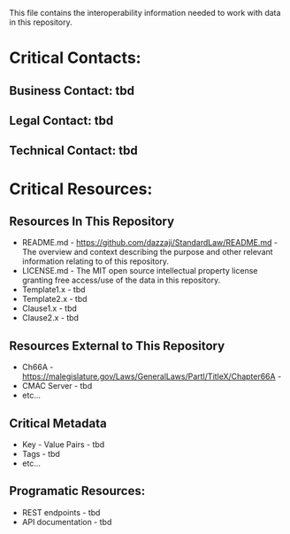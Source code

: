 This file contains the interoperability information needed to work with data in this repository.

# Critical Contacts:

## Business Contact: tbd

## Legal Contact: tbd

## Technical Contact: tbd


# Critical Resources:

## Resources In This Repository
* README.md - https://github.com/dazzaji/StandardLaw/README.md - The overview and context describing the purpose and other relevant information relating to of this repository.
* LICENSE.md - The MIT open source intellectual property license granting free access/use of the data in this repository.
* Template1.x - tbd
* Template2.x - tbd
* Clause1.x - tbd
* Clause2.x - tbd

## Resources External to This Repository

* Ch66A - https://malegislature.gov/Laws/GeneralLaws/PartI/TitleX/Chapter66A - 
* CMAC Server - tbd
* etc... 

## Critical Metadata 
* Key - Value Pairs - tbd
* Tags - tbd
* etc... 

## Programatic Resources:

* REST endpoints - tbd
* API documentation - tbd

